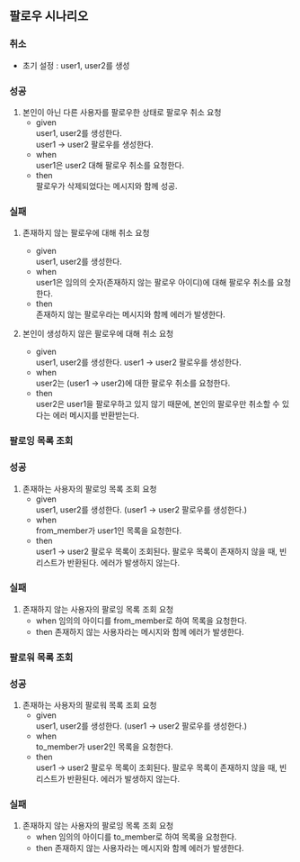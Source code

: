 ## 팔로우 시나리오

### 취소

* 초기 설정 : user1, user2를 생성

### 성공

1. 본인이 아닌 다른 사용자를 팔로우한 상태로 팔로우 취소 요청
    * given  
        user1, user2를 생성한다.  
        user1 -> user2 팔로우를 생성한다.
    * when  
        user1은 user2 대해 팔로우 취소를 요청한다.
    * then  
        팔로우가 삭제되었다는 메시지와 함께 성공.
    
### 실패

1. 존재하지 않는 팔로우에 대해 취소 요청
    * given  
        user1, user2를 생성한다.
    * when  
        user1은 임의의 숫자(존재하지 않는 팔로우 아이디)에 대해 팔로우 취소를 요청한다.
    * then  
        존재하지 않는 팔로우라는 메시지와 함께 에러가 발생한다.

2. 본인이 생성하지 않은 팔로우에 대해 취소 요청
    * given  
        user1, user2를 생성한다.
        user1 -> user2 팔로우를 생성한다.
    * when  
        user2는 (user1 -> user2)에 대한 팔로우 취소를 요청한다.
    * then  
        user2은 user1을 팔로우하고 있지 않기 때문에, 본인의 팔로우만 취소할 수 있다는 에러 메시지를 반환받는다.

### 팔로잉 목록 조회

### 성공
1. 존재하는 사용자의 팔로잉 목록 조회 요청
    * given  
        user1, user2를 생성한다.
        (user1 -> user2 팔로우를 생성한다.)
    * when    
        from_member가 user1인 목록을 요청한다.
    * then  
        user1 -> user2 팔로우 목록이 조회된다.
        팔로우 목록이 존재하지 않을 때, 빈 리스트가 반환된다. 에러가 발생하지 않는다.

### 실패
1. 존재하지 않는 사용자의 팔로잉 목록 조회 요청
    * when
        임의의 아이디를 from_member로 하여 목록을 요청한다.
    * then
        존재하지 않는 사용자라는 메시지와 함께 에러가 발생한다.

### 팔로워 목록 조회

### 성공
1. 존재하는 사용자의 팔로워 목록 조회 요청
    * given  
      user1, user2를 생성한다.
      (user1 -> user2 팔로우를 생성한다.)
    * when    
      to_member가 user2인 목록을 요청한다.
    * then  
      user1 -> user2 팔로우 목록이 조회된다.
      팔로우 목록이 존재하지 않을 때, 빈 리스트가 반환된다. 에러가 발생하지 않는다.

### 실패
1. 존재하지 않는 사용자의 팔로잉 목록 조회 요청
    * when
      임의의 아이디를 to_member로 하여 목록을 요청한다.
    * then
      존재하지 않는 사용자라는 메시지와 함께 에러가 발생한다.

    
